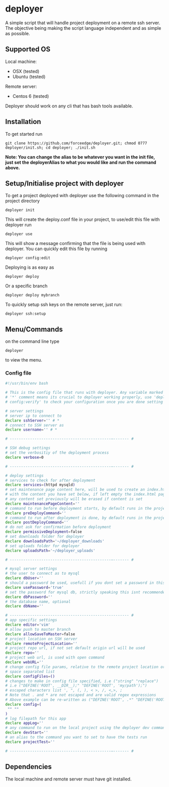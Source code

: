 # deployer
A simple script that will handle project deployment on a remote ssh server. The objective being making the script language independent and as simple as possible.

## Supported OS
Local machine:
- OSX (tested)
- Ubuntu (tested)

Remote server:
- Centos 6 (tested)

Deployer should work on any cli that has bash tools available.

## Installation
To get started run 

```
git clone https://github.com/forceedge/deployer.git; chmod 0777 deployer/init.sh; cd deployer; ./init.sh
```
**Note: You can change the alias to be whatever you want in the init file, just set the deployerAlias to what you would like and run the command above.**

## Setup/Initialise project with deployer
To get a project deployed with deployer use the following command in the project directory

```
deployer init
```

This will create the deploy.conf file in your project, to use/edit this file with deployer run

```
deployer use
```

This will show  a message confirming that the file is being used with deployer. You can quickly edit this file by running
```
deployer config:edit
```

Deploying is as easy as
```
deployer deploy
```

Or a specific branch
```
deployer deploy mybranch
```

To quickly setup ssh keys on the remote server, just run:

```
deployer ssh:setup
```

## Menu/Commands
on the command line type 
```
deployer
```
to view the menu.

### Config file
```bash
#!/usr/bin/env bash

# This is the config file that runs with deployer. Any variable marked with a 
# '*' comment means its crucial to deployer working properly, use 'deployer 
# config:verify' to check your configuration once you are done setting variables.

# server settings
# server ip to connect to
declare sshServer='' # *
# connect to SSH server as
declare username='' # *

# ---------------------------------------------–------- #

# SSH debug settings
# set the verbositiy of the deployment process
declare verbose=0

# ---------------------------------------------–------- #

# deploy settings
# services to check for after deployment
declare services=(httpd mysqld)
# set maintenance page content here, will be used to create an index.html page when deploying and fill it 
# with the content you have set below, if left empty the index.html page will not be created at all
# any content set previously will be erased if content is set
declare maintenancePageContent=''
# command to run before deployment starts, by default runs in the project directory
declare preDeployCommand=''
# command to run after deployment is done, by default runs in the project directory
declare postDeployCommand=''
# do not ask for confirmation before deployment
declare permissiveDeployment=false
# set downloads folder for deployer
declare downloadsPath='~/deployer_downloads'
# set uploads folder for deployer
declare uploadsPath='~/deployer_uploads'

# ---------------------------------------------–------- #

# mysql server settings
# the user to connect as to mysql
declare dbUser=''
# should a password be used, usefull if you dont set a password in this file and still want mysql to prompt for password
declare usePassword='true'
# set the password for mysql db, strictly speaking this isnt recommended as there are chances of exposing your password
declare dbPassword=''
# the database name, optional
declare dbName=''

# ----------------------------------------------------- #
# app specific settings
declare editor='vim'
# allow push to master branch
declare allowSaveToMaster=false
# project location on SSH server
declare remoteProjectLocation=''
# project repo url, if not set default origin url will be used
declare repo=''
# project web url, is used with open command
declare webURL=''
# change config file params, relative to the remote project location or absolute, 
# space separated list
declare configFiles=()
# changes to make in config file specified, i.e ("string" "replace") 
# i.e ("DEFINE('ROOT', __DIR__);" "DEFINE('ROOT', 'my/path');")
# escaped characters list ', ", (, ), < >, /, <,>, ;
# Note that . and * are not escaped and are valid regex expressions
# Above example can be re-written as ("DEFINE('ROOT', .*" "DEFINE('ROOT', 'my/path');")
declare config=(
 "" ""
)
# log filepath for this app
declare appLog=''
# any command to run on the local project using the deployer dev command
declare devStart=''
# an alias to the command you want to set to have the tests run
declare projectTest=''

# ---------------------------------------------–------- #
```

## Dependencies
The local machine and remote server must have git installed.
